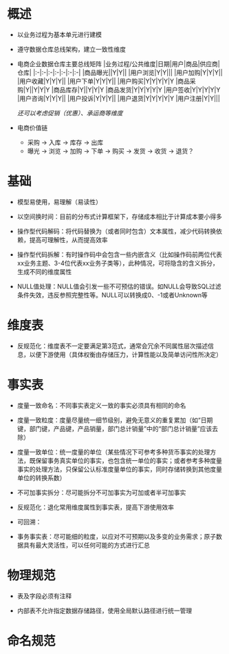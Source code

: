 <!--
 * @Author              : Uncle Bean
 * @Date                : 2020-04-27 11:16:19
 * @LastEditors         : Uncle Bean
 * @LastEditTime        : 2020-06-02 23:25:59
 * @FilePath            : \DW\数据治理\数据标准\技术标准\建模规范.md
 * @Description         : 
 -->

# 概述

* 以业务过程为基本单元进行建模
* 遵守数据仓库总线架构，建立一致性维度
* 电商企业数据仓库主要总线矩阵
    |业务过程/公共维度|日期|用户|商品|供应商|仓库|
    |:-|:-|:-|:-|:-|:-|:-|
    |商品曝光||Y|Y||
    |用户浏览|Y|Y|||
    |用户加购|Y|Y|Y||
    |用户收藏|Y|Y|Y||
    |用户下单|Y|Y|Y||
    |用户购买|Y|Y|Y|Y|Y
    |商品采购|Y||Y|Y|Y
    |商品库存|Y||Y|Y|Y
    |商品发货|Y|Y|Y|Y|Y
    |用户签收|Y|Y|Y|Y|Y
    |用户咨询|Y|Y|Y||
    |用户投诉|Y|Y|Y||
    |用户退货|Y|Y|Y|Y|Y
    |用户注册|Y|Y|||

    _还可以考虑促销（优惠）、承运商等维度_
    
* 电商价值链

    * 采购 -> 入库 -> 库存 -> 出库
    * 曝光 -> 浏览 -> 加购 -> 下单 -> 购买 -> 发货  -> 收货 -> 退货？

# 基础

* 模型易使用，易理解（易读性）

* 以空间换时间：目前的分布式计算框架下，存储成本相比于计算成本要小得多

* 操作型代码解码：将代码替换为（或者同时包含）文本属性，减少代码转换依赖，提高可理解性，从而提高效率

* 操作型代码拆解：有时操作码中会包含一些内嵌含义（比如操作码前两位代表xx业务主题、3-4位代表xx业务子类等），此种情况，可将隐含的含义拆分，生成不同的维度属性

* NULL值处理：NULL值会引发一些不可预估的错误。如NULL会导致SQL过滤条件失效，违反参照完整性等。NULL可以转换成0、-1或者Unknown等

# 维度表

* 反规范化：维度表不一定要满足第3范式，通常会冗余不同属性层次描述信息，以便下游使用（具体权衡由存储压力，计算性能以及简单访问性所决定）

# 事实表

* 度量一致命名：不同事实表定义一致的事实必须具有相同的命名

* 度量一致粒度：度量尽量统一细节级别，避免无意义的重复累加（如“日期键，部门键，产品键，产品销量，部门总计销量”中的“部门总计销量”应该去除）

* 度量一致单位：统一度量的单位（某些情况下可参考多种货币事实的处理方法，既保留事务真实单位的事实，也包含统一单位的事实；或者参考多种度量事实的处理方法，只保留公认标准度量单位的事实，同时存储转换到其他度量单位的转换系数）

* 不可加事实拆分：尽可能拆分不可加事实为可加或者半可加事实

* 反规范化：退化常用维度属性到事实表，提高下游使用效率

* 可回溯：

* 事务事实表：尽可能细的粒度，以应对不可预期以及多变的业务需求；原子数据具有最大灵活性，可以任何可能的方式进行汇总

# 物理规范

* 表及字段必须有注释

* 内部表不允许指定数据存储路径，使用全局默认路径进行统一管理

# 命名规范